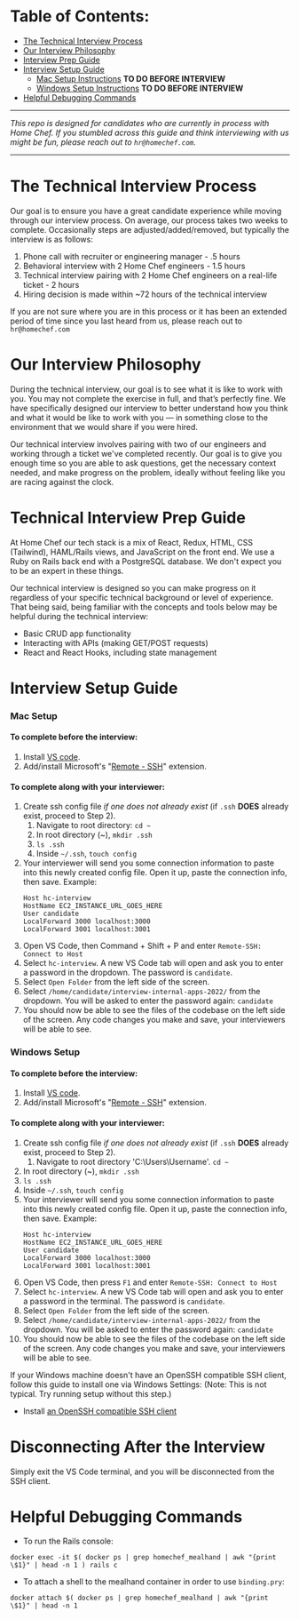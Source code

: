# Table of Contents:
 - [The Technical Interview Process](#Home-Chef-Tech-Candidate-Interview-Process)
 - [Our Interview Philosophy](#Home-Chef-Technical-Interview-Philosophy)
 - [Interview Prep Guide](#Candidate-Technical-Interview-Prep-Guide)
 - [Interview Setup Guide](#Candidate-Technical-Interview-Setup-Guide)
    - [Mac Setup Instructions](#Mac-Setup) **TO DO BEFORE INTERVIEW**
    - [Windows Setup Instructions](#Windows-Setup) **TO DO BEFORE INTERVIEW**
 - [Helpful Debugging Commands](#Helpful-Debugging-Commands)

---

*This repo is designed for candidates who are currently in process with Home Chef. If you stumbled across this guide and think interviewing with us might be fun, please reach out to `hr@homechef.com`.*

---

# The Technical Interview Process

Our goal is to ensure you have a great candidate experience while moving through our interview process. On average, our process takes two weeks to complete. Occasionally steps are adjusted/added/removed, but typically the interview is as follows:

 1. Phone call with recruiter or engineering manager - .5 hours
 2. Behavioral interview with 2 Home Chef engineers - 1.5 hours
 3. Technical interview pairing with 2 Home Chef engineers on a real-life ticket - 2 hours
 4. Hiring decision is made within ~72 hours of the technical interview

If you are not sure where you are in this process or it has been an extended period of time since you last heard from us, please reach out to `hr@homechef.com`

# Our Interview Philosophy

During the technical interview, our goal is to see what it is like to work with you. You may not complete the exercise in full, and that’s perfectly fine. We have specifically designed our interview to better understand how you think and what it would be like to work with you &mdash; in something close to the environment that we would share if you were hired.

Our technical interview involves pairing with two of our engineers and working through a ticket we've completed recently. Our goal is to give you enough time so you are able to ask questions, get the necessary context needed, and make progress on the problem, ideally without feeling like you are racing against the clock.

# Technical Interview Prep Guide

At Home Chef our tech stack is a mix of React, Redux, HTML, CSS (Tailwind), HAML/Rails views, and JavaScript on the front end. We use a Ruby on Rails back end with a PostgreSQL database. We don't expect you to be an expert in these things.

Our technical interview is designed so you can make progress on it regardless of your specific technical background or level of experience. That being said, being familiar with the concepts and tools below may be helpful during the technical interview:
  - Basic CRUD app functionality
  - Interacting with APIs (making GET/POST requests)
  - React and React Hooks, including state management

# Interview Setup Guide
### Mac Setup

#### To complete before the interview:
1. Install [VS code](https://code.visualstudio.com/Download).
2. Add/install Microsoft's "[Remote - SSH](https://marketplace.visualstudio.com/items?itemName=ms-vscode-remote.remote-ssh)" extension.

#### To complete along with your interviewer:
1. Create ssh config file *if one does not already exist* (if `.ssh` **DOES** already exist, proceed to Step 2).
    1. Navigate to root directory: `cd ~`
    2. In root directory (~), `mkdir .ssh`
    3. `ls .ssh`
    4. Inside `~/.ssh`, `touch config`
2. Your interviewer will send you some connection information to paste into this newly created config file. Open it up, paste the connection info, then save. Example:
    ```
    Host hc-interview
    HostName EC2_INSTANCE_URL_GOES_HERE
    User candidate
    LocalForward 3000 localhost:3000
    LocalForward 3001 localhost:3001
    ```
3. Open VS Code, then Command + Shift + P and enter `Remote-SSH: Connect to Host`
4. Select `hc-interview`. A new VS Code tab will open and ask you to enter a password in the dropdown. The password is `candidate`.
5. Select `Open Folder` from the left side of the screen.
6. Select `/home/candidate/interview-internal-apps-2022/` from the dropdown. You will be asked to enter the password again: `candidate`
7. You should now be able to see the files of the codebase on the left side of the screen. Any code changes you make and save, your interviewers will be able to see.

### Windows Setup

#### To complete before the interview:
1. Install [VS code](https://code.visualstudio.com/Download).
2. Add/install Microsoft's "[Remote - SSH](https://marketplace.visualstudio.com/items?itemName=ms-vscode-remote.remote-ssh)" extension.

#### To complete along with your interviewer:
1. Create ssh config file *if one does not already exist* (if `.ssh` **DOES** already exist, proceed to Step 2).
	1. Navigate to root directory 'C:\Users\Username'. `cd ~`
  2. In root directory (~), `mkdir .ssh`
  3. `ls .ssh`
  4. Inside `~/.ssh`, `touch config`
2. Your interviewer will send you some connection information to paste into this newly created config file. Open it up, paste the connection info, then save. Example:
    ```
    Host hc-interview
    HostName EC2_INSTANCE_URL_GOES_HERE
    User candidate
    LocalForward 3000 localhost:3000
    LocalForward 3001 localhost:3001
    ```
3. Open VS Code, then press `F1` and enter `Remote-SSH: Connect to Host`
4. Select `hc-interview`. A new VS Code tab will open and ask you to enter a password in the terminal. The password is `candidate`.
5. Select `Open Folder` from the left side of the screen.
6. Select `/home/candidate/interview-internal-apps-2022/` from the dropdown. You will be asked to enter the password again: `candidate`
7. You should now be able to see the files of the codebase on the left side of the screen. Any code changes you make and save, your interviewers will be able to see.

If your Windows machine doesn't have an OpenSSH compatible SSH client, follow this guide to install one via Windows Settings: (Note: This is not typical. Try running setup without this step.)
   - Install [an OpenSSH compatible SSH client](https://aka.ms/vscode-remote/ssh/supported-clients)

# Disconnecting After the Interview
Simply exit the VS Code terminal, and you will be disconnected from the SSH client.

# Helpful Debugging Commands

- To run the Rails console:

```docker exec -it $( docker ps | grep homechef_mealhand | awk "{print \$1}" | head -n 1 ) rails c```

- To attach a shell to the mealhand container in order to use `binding.pry`:

```docker attach $( docker ps | grep homechef_mealhand | awk "{print \$1}" | head -n 1```
